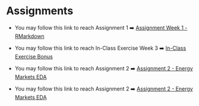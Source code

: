 # Assignments

* You may follow this link to reach Assignment 1 ➡️ [Assignment Week 1 - RMarkdown](Assignment-1.html)

* You may follow this link to reach In-Class Exercise Week 3 ➡️ [In-Class Exercise Bonus](In-Class-Exercise.html)

* You may follow this link to reach Assignment 2 ➡️ [Assignment 2 - Energy Markets EDA](Assignment-2_EPIAS_EDA.html)

* You may follow this link to reach Assignment 2 ➡️ [Assignment 2 - Energy Markets EDA](Assignment3_Spam_Email.html) 
